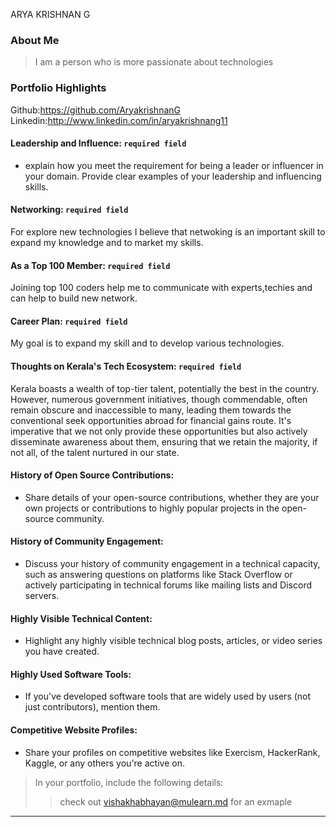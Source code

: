 ARYA KRISHNAN G

### About Me

> I am a person who is more passionate about technologies


### Portfolio Highlights
Github:https://github.com/AryakrishnanG   
Linkedin:http://www.linkedin.com/in/aryakrishnang11


#### Leadership and Influence: `required field`

- explain how you meet the requirement for being a leader or influencer in your domain. Provide clear examples of your leadership and influencing skills.

#### Networking: `required field`

For explore new technologies I believe that netwoking is an important skill to expand my knowledge and to market my skills. 

#### As a Top 100 Member: `required field`

Joining top 100 coders help me to communicate with experts,techies and can help to build new network.

#### Career Plan: `required field`

 My goal is to expand my skill and to develop various technologies.

#### Thoughts on Kerala's Tech Ecosystem: `required field`

   Kerala boasts a wealth of top-tier talent, potentially the best in the country. However, numerous government initiatives, though commendable, often remain obscure and inaccessible to many, leading them towards the conventional seek opportunities abroad for financial gains route. It's imperative that we not only provide these opportunities but also actively disseminate awareness about them, ensuring that we retain the majority, if not all, of the talent nurtured in our state.


#### History of Open Source Contributions:

- Share details of your open-source contributions, whether they are your own projects or contributions to highly popular projects in the open-source community.

#### History of Community Engagement:

-  Discuss your history of community engagement in a technical capacity, such as answering questions on platforms like Stack Overflow or actively participating in technical forums like mailing lists and Discord servers.

#### Highly Visible Technical Content:

- Highlight any highly visible technical blog posts, articles, or video series you have created.

#### Highly Used Software Tools:

- If you've developed software tools that are widely used by users (not just contributors), mention them.

#### Competitive Website Profiles:

- Share your profiles on competitive websites like Exercism, HackerRank, Kaggle, or any others you're active on.



> In your portfolio, include the following details:
>> check out [vishakhabhayan@mulearn.md](./profile/vishakhabhayan@mulearn.md) for an exmaple

---

